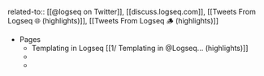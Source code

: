 related-to:: [[@logseq on Twitter]], [[discuss.logseq.com]], [[Tweets From Logseq 🌐 (highlights)]], [[Tweets From Logseq 🪵 (highlights)]]

- Pages
	- Templating in Logseq
	  [[1/ Templating in @Logseq... (highlights)]]
	-
	-